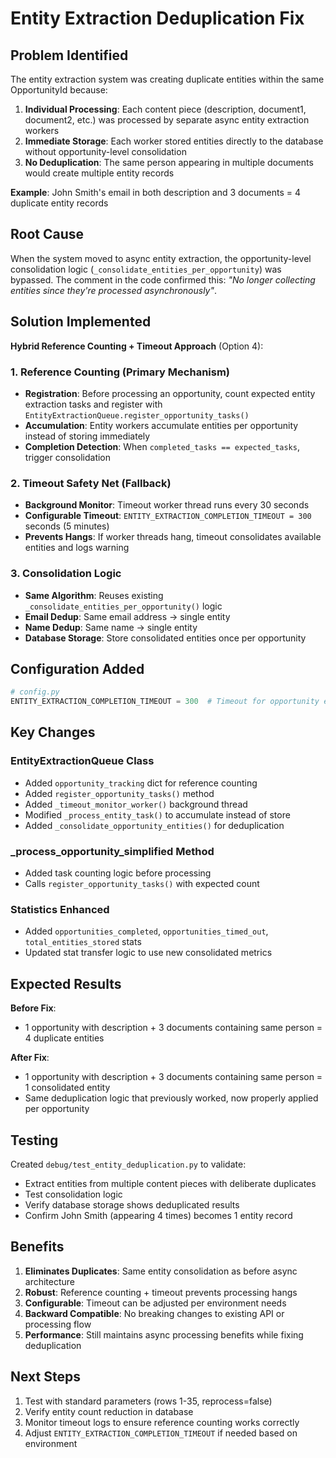 # Entity Extraction Deduplication Fix

## Problem Identified

The entity extraction system was creating duplicate entities within the same OpportunityId because:

1. **Individual Processing**: Each content piece (description, document1, document2, etc.) was processed by separate async entity extraction workers
2. **Immediate Storage**: Each worker stored entities directly to the database without opportunity-level consolidation
3. **No Deduplication**: The same person appearing in multiple documents would create multiple entity records

**Example**: John Smith's email in both description and 3 documents = 4 duplicate entity records

## Root Cause

When the system moved to async entity extraction, the opportunity-level consolidation logic (`_consolidate_entities_per_opportunity`) was bypassed. The comment in the code confirmed this: *"No longer collecting entities since they're processed asynchronously"*.

## Solution Implemented

**Hybrid Reference Counting + Timeout Approach** (Option 4):

### 1. Reference Counting (Primary Mechanism)
- **Registration**: Before processing an opportunity, count expected entity extraction tasks and register with `EntityExtractionQueue.register_opportunity_tasks()`
- **Accumulation**: Entity workers accumulate entities per opportunity instead of storing immediately
- **Completion Detection**: When `completed_tasks == expected_tasks`, trigger consolidation

### 2. Timeout Safety Net (Fallback)
- **Background Monitor**: Timeout worker thread runs every 30 seconds
- **Configurable Timeout**: `ENTITY_EXTRACTION_COMPLETION_TIMEOUT = 300` seconds (5 minutes)
- **Prevents Hangs**: If worker threads hang, timeout consolidates available entities and logs warning

### 3. Consolidation Logic
- **Same Algorithm**: Reuses existing `_consolidate_entities_per_opportunity()` logic
- **Email Dedup**: Same email address → single entity
- **Name Dedup**: Same name → single entity
- **Database Storage**: Store consolidated entities once per opportunity

## Configuration Added

```python
# config.py
ENTITY_EXTRACTION_COMPLETION_TIMEOUT = 300  # Timeout for opportunity entity consolidation (5 minutes)
```

## Key Changes

### EntityExtractionQueue Class
- Added `opportunity_tracking` dict for reference counting
- Added `register_opportunity_tasks()` method
- Added `_timeout_monitor_worker()` background thread
- Modified `_process_entity_task()` to accumulate instead of store
- Added `_consolidate_opportunity_entities()` for deduplication

### _process_opportunity_simplified Method
- Added task counting logic before processing
- Calls `register_opportunity_tasks()` with expected count

### Statistics Enhanced
- Added `opportunities_completed`, `opportunities_timed_out`, `total_entities_stored` stats
- Updated stat transfer logic to use new consolidated metrics

## Expected Results

**Before Fix**: 
- 1 opportunity with description + 3 documents containing same person = 4 duplicate entities

**After Fix**:
- 1 opportunity with description + 3 documents containing same person = 1 consolidated entity
- Same deduplication logic that previously worked, now properly applied per opportunity

## Testing

Created `debug/test_entity_deduplication.py` to validate:
- Extract entities from multiple content pieces with deliberate duplicates
- Test consolidation logic
- Verify database storage shows deduplicated results
- Confirm John Smith (appearing 4 times) becomes 1 entity record

## Benefits

1. **Eliminates Duplicates**: Same entity consolidation as before async architecture
2. **Robust**: Reference counting + timeout prevents processing hangs
3. **Configurable**: Timeout can be adjusted per environment needs
4. **Backward Compatible**: No breaking changes to existing API or processing flow
5. **Performance**: Still maintains async processing benefits while fixing deduplication

## Next Steps

1. Test with standard parameters (rows 1-35, reprocess=false)
2. Verify entity count reduction in database
3. Monitor timeout logs to ensure reference counting works correctly
4. Adjust `ENTITY_EXTRACTION_COMPLETION_TIMEOUT` if needed based on environment
